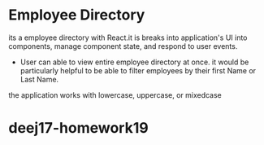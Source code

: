 #  Employee Directory

its a employee directory with React.it is breaks into application's UI into components, manage component state, and respond to user events.
* User can able to view entire employee directory at once. it would be particularly helpful to be able to filter employees by their first Name or Last Name.

the application works with lowercase, uppercase, or mixedcase

# deej17-homework19 
